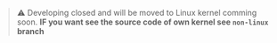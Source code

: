 > :warning: Developing closed and will be moved to Linux kernel comming soon. **IF you want see the source code of own kernel see ```non-linux``` branch**
